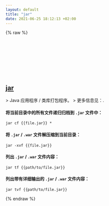 ```yaml
---
layout: default
title: "jar"
date: 2021-06-25 18:12:13 +02:00
---
```

{% raw %}
<h2 id="jar">
  <a href="/zh/common/jar.html">jar</a> <a href="#jar"><svg class="icon">
    <use href="/assets/images/unicode_sprite.svg#link" />
  </svg></a>
</h2>
> Java 应用程序 / 类库打包程序。
> 更多信息见：<https://docs.oracle.com/javase/tutorial/deployment/jar/basicsindex.html>.

#### 将当前目录中的所有文件递归归档到 `.jar` 文件中：
```shell
jar cf {{file.jar}} *
```
#### 将 `.jar` / `.war` 文件解压缩到当前目录：
```shell
jar -xvf {{file.jar}}
```
#### 列出 `.jar` / `.war` 文件内容：
```shell
jar tf {{path/to/file.jar}}
```
#### 列出带有详细输出的 `.jar` / `.war` 文件内容：
```shell
jar tvf {{path/to/file.jar}}
```
{% endraw %}